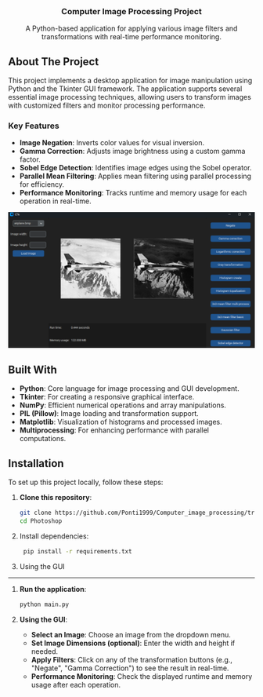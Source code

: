 <br />
<div align="center">
  <h3 align="center">Computer Image Processing Project</h3>

  <p align="center">
    A Python-based application for applying various image filters and transformations with real-time performance monitoring.
</div>

## About The Project

This project implements a desktop application for image manipulation using Python and the Tkinter GUI framework. The application supports several essential image processing techniques, allowing users to transform images with customized filters and monitor processing performance.

### Key Features

- **Image Negation**: Inverts color values for visual inversion.
- **Gamma Correction**: Adjusts image brightness using a custom gamma factor.
- **Sobel Edge Detection**: Identifies image edges using the Sobel operator.
- **Parallel Mean Filtering**: Applies mean filtering using parallel processing for efficiency.
- **Performance Monitoring**: Tracks runtime and memory usage for each operation in real-time.

![Project Screenshot](project_img.png)

## Built With

- **Python**: Core language for image processing and GUI development.
- **Tkinter**: For creating a responsive graphical interface.
- **NumPy**: Efficient numerical operations and array manipulations.
- **PIL (Pillow)**: Image loading and transformation support.
- **Matplotlib**: Visualization of histograms and processed images.
- **Multiprocessing**: For enhancing performance with parallel computations.


## Installation

To set up this project locally, follow these steps:

1. **Clone this repository**:
   ```bash
   git clone https://github.com/Ponti1999/Computer_image_processing/tree/main/Photoshop
   cd Photoshop

2. Install dependencies:
   ```bash
    pip install -r requirements.txt

3. Using the GUI
-------------
1.  **Run the application**:
    ```bash
    python main.py

2.  **Using the GUI**:

    -   **Select an Image**: Choose an image from the dropdown menu.
    -   **Set Image Dimensions (optional)**: Enter the width and height if needed.
    -   **Apply Filters**: Click on any of the transformation buttons (e.g., "Negate", "Gamma Correction") to see the result in real-time.
    -   **Performance Monitoring**: Check the displayed runtime and memory usage after each operation.

